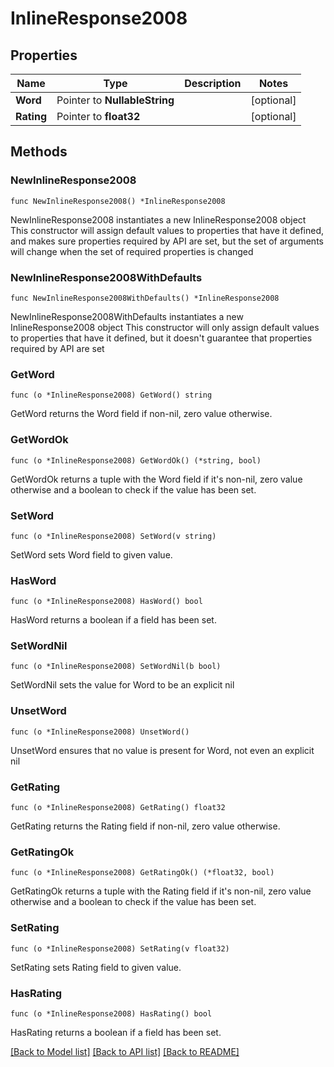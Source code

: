 # InlineResponse2008

## Properties

Name | Type | Description | Notes
------------ | ------------- | ------------- | -------------
**Word** | Pointer to **NullableString** |  | [optional] 
**Rating** | Pointer to **float32** |  | [optional] 

## Methods

### NewInlineResponse2008

`func NewInlineResponse2008() *InlineResponse2008`

NewInlineResponse2008 instantiates a new InlineResponse2008 object
This constructor will assign default values to properties that have it defined,
and makes sure properties required by API are set, but the set of arguments
will change when the set of required properties is changed

### NewInlineResponse2008WithDefaults

`func NewInlineResponse2008WithDefaults() *InlineResponse2008`

NewInlineResponse2008WithDefaults instantiates a new InlineResponse2008 object
This constructor will only assign default values to properties that have it defined,
but it doesn't guarantee that properties required by API are set

### GetWord

`func (o *InlineResponse2008) GetWord() string`

GetWord returns the Word field if non-nil, zero value otherwise.

### GetWordOk

`func (o *InlineResponse2008) GetWordOk() (*string, bool)`

GetWordOk returns a tuple with the Word field if it's non-nil, zero value otherwise
and a boolean to check if the value has been set.

### SetWord

`func (o *InlineResponse2008) SetWord(v string)`

SetWord sets Word field to given value.

### HasWord

`func (o *InlineResponse2008) HasWord() bool`

HasWord returns a boolean if a field has been set.

### SetWordNil

`func (o *InlineResponse2008) SetWordNil(b bool)`

 SetWordNil sets the value for Word to be an explicit nil

### UnsetWord
`func (o *InlineResponse2008) UnsetWord()`

UnsetWord ensures that no value is present for Word, not even an explicit nil
### GetRating

`func (o *InlineResponse2008) GetRating() float32`

GetRating returns the Rating field if non-nil, zero value otherwise.

### GetRatingOk

`func (o *InlineResponse2008) GetRatingOk() (*float32, bool)`

GetRatingOk returns a tuple with the Rating field if it's non-nil, zero value otherwise
and a boolean to check if the value has been set.

### SetRating

`func (o *InlineResponse2008) SetRating(v float32)`

SetRating sets Rating field to given value.

### HasRating

`func (o *InlineResponse2008) HasRating() bool`

HasRating returns a boolean if a field has been set.


[[Back to Model list]](../README.md#documentation-for-models) [[Back to API list]](../README.md#documentation-for-api-endpoints) [[Back to README]](../README.md)


